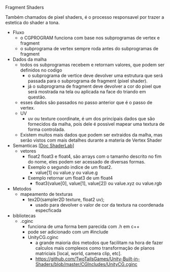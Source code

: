 Fragment Shaders

Também chamados de pixel shaders, é o processo responsavel por trazer a estetica do shader a tona.

- Fluxo
  - o CGPROGRAM funciona com base nos subprogramas de vertex e fragment
  - o subprograma de vertex sempre roda antes do subprogramas de fragment
- Dados da malha
  - todos os subprogramas recebem e retornam valores, que podem ser definidos no codigo
    - o subprograma de vertice deve devolver uma estrutura que será passada para o subprograma de fragment (pixel shader).
    - já o subprograma de fragment deve devolver a cor do pixel que será mostrada na tela ou aplicada na face do triando em questão.
  - esses dados são passados no passo anterior que é o passo de vertex.
  - UV
    - uv ou texture coordinate, é um dos principais dados que são fornecidos da malha, pois dele é possivel mapear uma textura de forma controlada.
  - Existem muitos mais dados que podem ser extraidos da malha, mas serão vistos com mais detalhes durante a materia de Vertex Shader
- Semanticas [[Doc ShaderLab](https://docs.unity3d.com/Manual/SL-Reference.html)]
  - vetores
    - float2 float3 e float4, são arrays com o tamanho descrito no fim do nome, eles podem ser acessado de diversas formas.
    - Exemplo o segundo indice de um float2.
      - value[1] ou value.y ou value.g
    - Exemplo retornar um float3 de um float4
      - float3(value[0], value[1], value[2]) ou value.xyz ou value.rgb
- Metodos
  - mapeamento de texturas
    - tex2D(sampler2D texture, float2 uv);
      - usado para devolver o valor de cor da textura na coordenada especficada
- bibliotecas
  - .cginc
    - funciona de uma forma bem parecida com .h em c++
    - pode ser adicionado com um #include
    - UnityCG.cginc
      - a grande maioria dos metodos que facilitam na hora de fazer calculos mais complexos como transformação de planos matriciais [local, world, camera clip, etc].
      - https://github.com/TwoTailsGames/Unity-Built-in-Shaders/blob/master/CGIncludes/UnityCG.cginc
